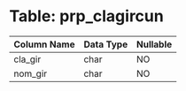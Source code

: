# Table: prp_clagircun

| Column Name | Data Type | Nullable |
|-------------|-----------|----------|
| cla_gir | char | NO |
| nom_gir | char | NO |

